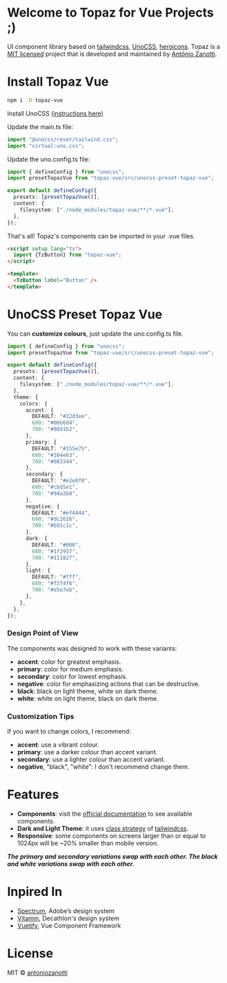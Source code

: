 # Welcome to Topaz for Vue Projects ;)

UI component library based on [tailwindcss](https://tailwindcss.com/), [UnoCSS](https://unocss.dev/), [heroicons](https://heroicons.com/). Topaz is a [MIT licensed](https://opensource.org/license/mit/) project that is developed and maintained by [Antônio Zanotti](https://www.linkedin.com/in/antoniozanotti/).

# Install Topaz Vue

```sh
npm i -D topaz-vue
```

Install UnoCSS [(instructions here)](https://unocss.dev/integrations/vite)

Update the main.ts file:

```ts
import "@unocss/reset/tailwind.css";
import "virtual:uno.css";
```

Update the uno.config.ts file:

```ts
import { defineConfig } from "unocss";
import presetTopazVue from "topaz-vue/src/unocss-preset-topaz-vue";

export default defineConfig({
  presets: [presetTopazVue()],
  content: {
    filesystem: ["./node_modules/topaz-vue/**/*.vue"],
  },
});
```

That's all! Topaz's components can be imported in your .vue files.
```html
<script setup lang="ts">
  import {TzButton} from "topaz-vue";
</script>

<template>
  <TzButton label="Button" />
</template>
```
# UnoCSS Preset Topaz Vue

You can **customize colours**, just update the uno.config.ts file.

```ts
import { defineConfig } from "unocss";
import presetTopazVue from "topaz-vue/src/unocss-preset-topaz-vue";

export default defineConfig({
  presets: [presetTopazVue()],
  content: {
    filesystem: ["./node_modules/topaz-vue/**/*.vue"],
  },
  theme: {
    colors: {
      accent: {
        DEFAULT: "#22d3ee",
        600: "#06b6d4",
        700: "#0891b2",
      },
      primary: {
        DEFAULT: "#155e75",
        600: "#164e63",
        700: "#083344",
      },
      secondary: {
        DEFAULT: "#e2e8f0",
        600: "#cbd5e1",
        700: "#94a3b8",
      },
      negative: {
        DEFAULT: "#ef4444",
        600: "#dc2626",
        700: "#b91c1c",
      },
      dark: {
        DEFAULT: "#000",
        600: "#1f2937",
        700: "#111827",
      },
      light: {
        DEFAULT: "#fff",
        600: "#f3f4f6",
        700: "#e5e7eb",
      },
    },
  },
});
```

### Design Point of View

The components was designed to work with these variants:

- **accent**: color for greatest emphasis.
- **primary**: color for medium emphasis.
- **secondary**: color for lowest emphasis.
- **negative**: color for emphasizing actions that can be destructive.
- **black**: black on light theme, white on dark theme.
- **white**: white on light theme, black on dark theme.

### Customization Tips

If you want to change colors, I recommend:

- **accent**: use a vibrant colour.
- **primary**: use a darker colour than accent variant.
- **secondary**: use a lighter colour than accent variant.
- **negative**, "black", "white": I don't recommend change them.

# Features

- **Components**: visit the [official documentation](https://topaz-vue.netlify.app/) to see available components.
- **Dark and Light Theme**: it uses [class strategy](https://tailwindcss.com/docs/dark-mode) of [tailwindcss](https://tailwindcss.com/).
- **Responsive**: some components on screens larger than or equal to 1024px will be ~20% smaller than mobile version.

***The primary and secondary variations swap with each other. The black and white variations swap with each other.***

# Inpired In

- [Spectrum](https://spectrum.adobe.com/), Adobe’s design system
- [Vitamin](https://github.com/Decathlon/vitamin-web), Decathlon's design system
- [Vuetify](https://github.com/vuetifyjs/vuetify), Vue Component Framework

# License

MIT © [antoniozanotti](https://github.com/antoniozanotti)